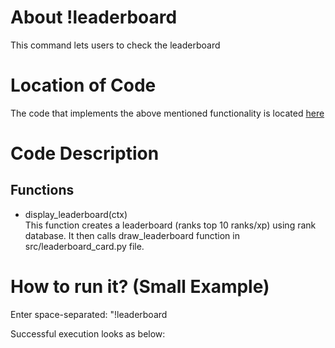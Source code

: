 # About !leaderboard

This command lets users to check the leaderboard  

# Location of Code

The code that implements the above mentioned functionality is located [here](https://github.com/psvkaushik/CSC-510-Project2-TeachersPetBotv2.0/blob/main/src/bot.py)  

# Code Description

## Functions

- display_leaderboard(ctx) <br>
  This function creates a leaderboard (ranks top 10 ranks/xp) using rank database. It then calls draw_leaderboard function in src/leaderboard_card.py file.

# How to run it? (Small Example)

Enter space-separated: "!leaderboard  

Successful execution looks as below:    
